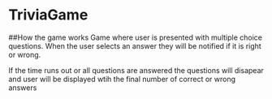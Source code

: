 # TriviaGame


##How the game works
Game where user is presented with multiple choice questions. When the user selects an answer they will be notified if it is right or wrong. 

If the time runs out or all questions are answered the questions will disapear and user will be displayed wtih the final number of correct or wrong answers

